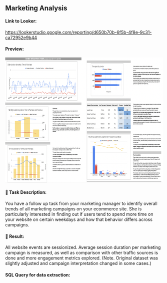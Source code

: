 ## Marketing Analysis

#### Link to Looker:
https://lookerstudio.google.com/reporting/d650b70b-6f5b-4f8e-9c31-ca72952e9b44

#### Preview:
<img src="https://github.com/evelinasimaskaite/DataProjects/blob/main/ProductAnalysis/product%20analysis%20picture.png" width="800" height="400" />

#### :balloon: Task Description:
You have a follow up task from your marketing manager to identify overall trends of all marketing campaigns on your ecommerce site. She is particularly interested in finding out if users tend to spend more time on your website on certain weekdays and how that behavior differs across campaigns.

#### :balloon: Result:
All website events are sessionized. Average session duration per marketing campaign is measured, as well as comparison with other traffic sources is done and more engagement metrics explored. (Note. Original dataset was slightly adjusted and campaign interpretation changed in some cases.)

#### SQL Query for data extraction:



